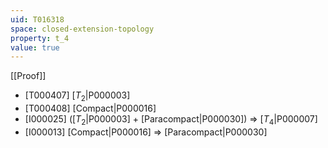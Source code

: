 ```yaml
---
uid: T016318
space: closed-extension-topology
property: t_4
value: true
---
```

[[Proof]]

* [T000407] [$T_2$|P000003]
* [T000408] [Compact|P000016]
* [I000025] ([$T_2$|P000003] + [Paracompact|P000030]) => [$T_4$|P000007]
* [I000013] [Compact|P000016] => [Paracompact|P000030]

